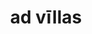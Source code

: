 ---
title: ad vīllas
meaning: to the houses
ch: 9
di: (accusative plural)
pos: prepphrase
preposition: ad
noun: vīllās
---